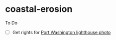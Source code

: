 # coastal-erosion

To Do
- [ ] Get rights for [Port Washington lighthouse photo](http://jamesmeyerphoto.com/strawberry-moon/dsc_7711/)
